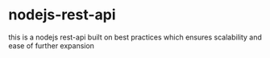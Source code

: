 # nodejs-rest-api
this is a nodejs rest-api built on best practices which ensures scalability and ease of further expansion
